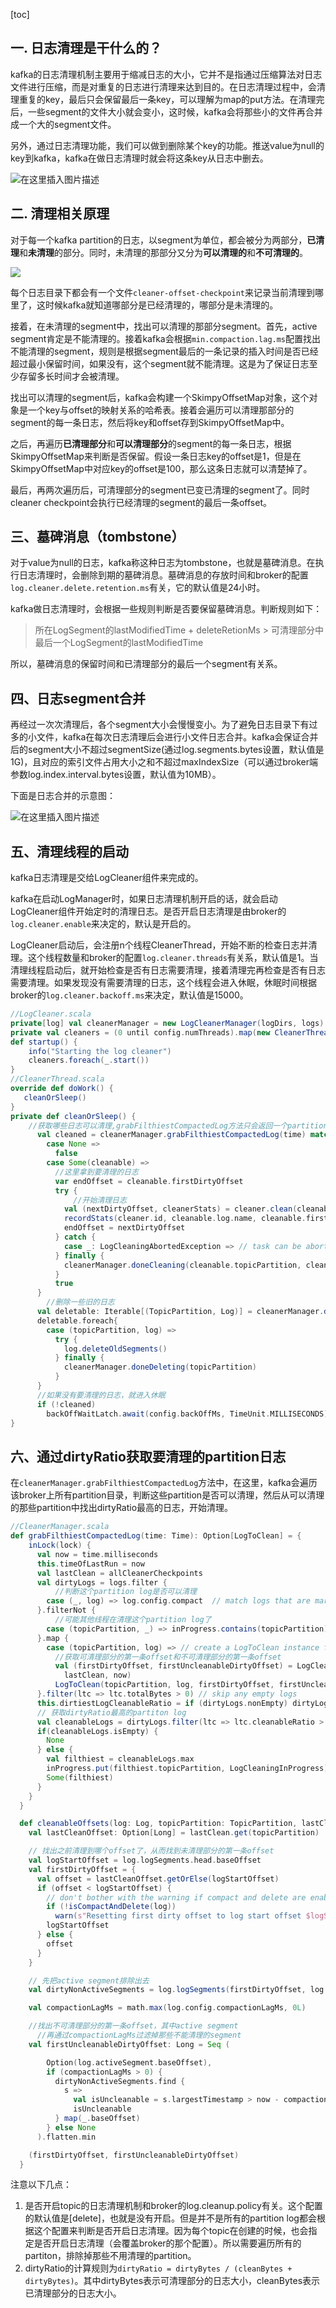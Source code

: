 
[toc]
## 一. 日志清理是干什么的？

kafka的日志清理机制主要用于缩减日志的大小，它并不是指通过压缩算法对日志文件进行压缩，而是对重复的日志进行清理来达到目的。在日志清理过程中，会清理重复的key，最后只会保留最后一条key，可以理解为map的put方法。在清理完后，一些segment的文件大小就会变小，这时候，kafka会将那些小的文件再合并成一个大的segment文件。

另外，通过日志清理功能，我们可以做到删除某个key的功能。推送value为null的key到kafka，kafka在做日志清理时就会将这条key从日志中删去。

![在这里插入图片描述](https://img-blog.csdn.net/20180920205417111?watermark/2/text/aHR0cHM6Ly9ibG9nLmNzZG4ubmV0L3UwMTMzMzIxMjQ=/font/5a6L5L2T/fontsize/400/fill/I0JBQkFCMA==/dissolve/70)

## 二. 清理相关原理  

对于每一个kafka partition的日志，以segment为单位，都会被分为两部分，**已清理**和**未清理**的部分。同时，未清理的那部分又分为**可以清理的**和**不可清理的**。

![](http://on-img.com/chart_image/5ba233ede4b0d4d65c0e73e4.png?_=1537356964922)

每个日志目录下都会有一个文件`cleaner-offset-checkpoint`来记录当前清理到哪里了，这时候kafka就知道哪部分是已经清理的，哪部分是未清理的。

接着，在未清理的segment中，找出可以清理的那部分segment。首先，active segment肯定是不能清理的。接着kafka会根据`min.compaction.lag.ms`配置找出不能清理的segment，规则是根据segment最后的一条记录的插入时间是否已经超过最小保留时间，如果没有，这个segment就不能清理。这是为了保证日志至少存留多长时间才会被清理。

找出可以清理的segment后，kafka会构建一个SkimpyOffsetMap对象，这个对象是一个key与offset的映射关系的哈希表。接着会遍历可以清理那部分的segment的每一条日志，然后将key和offset存到SkimpyOffsetMap中。

之后，再遍历**已清理部分**和**可以清理部分**的segment的每一条日志，根据SkimpyOffsetMap来判断是否保留。假设一条日志key的offset是1，但是在SkimpyOffsetMap中对应key的offset是100，那么这条日志就可以清楚掉了。

最后，再两次遍历后，可清理部分的segment已变已清理的segment了。同时cleaner checkpoint会执行已经清理的segment的最后一条offset。

## 三、墓碑消息（tombstone）

对于value为null的日志，kafka称这种日志为tombstone，也就是墓碑消息。在执行日志清理时，会删除到期的墓碑消息。墓碑消息的存放时间和broker的配置`log.cleaner.delete.retention.ms`有关，它的默认值是24小时。

kafka做日志清理时，会根据一些规则判断是否要保留墓碑消息。判断规则如下：

> 所在LogSegment的lastModifiedTime + deleteRetionMs > 可清理部分中最后一个LogSegment的lastModifiedTime

所以，墓碑消息的保留时间和已清理部分的最后一个segment有关系。

## 四、日志segment合并  

再经过一次次清理后，各个segment大小会慢慢变小。为了避免日志目录下有过多的小文件，kafka在每次日志清理后会进行小文件日志合并。kafka会保证合并后的segment大小不超过segmentSize(通过log.segments.bytes设置，默认值是1G)，且对应的索引文件占用大小之和不超过maxIndexSize（可以通过broker端参数log.index.interval.bytes设置，默认值为10MB）。

下面是日志合并的示意图：

![在这里插入图片描述](https://img-blog.csdn.net/20180920205433628?watermark/2/text/aHR0cHM6Ly9ibG9nLmNzZG4ubmV0L3UwMTMzMzIxMjQ=/font/5a6L5L2T/fontsize/400/fill/I0JBQkFCMA==/dissolve/70)

## 五、清理线程的启动

kafka日志清理是交给LogCleaner组件来完成的。

kafka在启动LogManager时，如果日志清理机制开启的话，就会启动LogCleaner组件开始定时的清理日志。是否开启日志清理是由broker的`log.cleaner.enable`来决定的，默认是开启的。

LogCleaner启动后，会注册n个线程CleanerThread，开始不断的检查日志并清理。这个线程数量和broker的配置`log.cleaner.threads`有关系，默认值是1。当清理线程启动后，就开始检查是否有日志需要清理，接着清理完再检查是否有日志需要清理。如果发现没有需要清理的日志，这个线程会进入休眠，休眠时间根据broker的`log.cleaner.backoff.ms`来决定，默认值是15000。

```scala
//LogCleaner.scala
private[log] val cleanerManager = new LogCleanerManager(logDirs, logs)
private val cleaners = (0 until config.numThreads).map(new CleanerThread(_))
def startup() {
    info("Starting the log cleaner")
    cleaners.foreach(_.start())
}
//CleanerThread.scala
override def doWork() {
   cleanOrSleep()
}
private def cleanOrSleep() {
    //获取哪些日志可以清理,grabFilthiestCompactedLog方法只会返回一个partition的日志
      val cleaned = cleanerManager.grabFilthiestCompactedLog(time) match {
        case None =>
          false
        case Some(cleanable) =>
          //这里拿到要清理的日志
          var endOffset = cleanable.firstDirtyOffset
          try {
              //开始清理日志
            val (nextDirtyOffset, cleanerStats) = cleaner.clean(cleanable)
            recordStats(cleaner.id, cleanable.log.name, cleanable.firstDirtyOffset, endOffset, cleanerStats)
            endOffset = nextDirtyOffset
          } catch {
            case _: LogCleaningAbortedException => // task can be aborted, let it go.
          } finally {
            cleanerManager.doneCleaning(cleanable.topicPartition, cleanable.log.dir.getParentFile, endOffset)
          }
          true
      }
    	//删除一些旧的日志
      val deletable: Iterable[(TopicPartition, Log)] = cleanerManager.deletableLogs()
      deletable.foreach{
        case (topicPartition, log) =>
          try {
            log.deleteOldSegments()
          } finally {
            cleanerManager.doneDeleting(topicPartition)
          }
      }
      //如果没有要清理的日志，就进入休眠
      if (!cleaned)
        backOffWaitLatch.await(config.backOffMs, TimeUnit.MILLISECONDS)
}
```

## 六、通过dirtyRatio获取要清理的partition日志

在`cleanerManager.grabFilthiestCompactedLog`方法中，在这里，kafka会遍历该broker上所有partition目录，判断这些partition是否可以清理，然后从可以清理的那些partition中找出dirtyRatio最高的日志，开始清理。

```scala
//CleanerManager.scala
def grabFilthiestCompactedLog(time: Time): Option[LogToClean] = {
    inLock(lock) {
      val now = time.milliseconds
      this.timeOfLastRun = now
      val lastClean = allCleanerCheckpoints
      val dirtyLogs = logs.filter {
          //判断这个partition log是否可以清理
        case (_, log) => log.config.compact  // match logs that are marked as compacted
      }.filterNot {
          //可能其他线程在清理这个partition log了
        case (topicPartition, _) => inProgress.contains(topicPartition) // skip any logs already in-progress
      }.map {
        case (topicPartition, log) => // create a LogToClean instance for each
          //获取可清理部分的第一条offset和不可清理部分的第一条offset
          val (firstDirtyOffset, firstUncleanableDirtyOffset) = LogCleanerManager.cleanableOffsets(log, topicPartition,
            lastClean, now)
          LogToClean(topicPartition, log, firstDirtyOffset, firstUncleanableDirtyOffset)
      }.filter(ltc => ltc.totalBytes > 0) // skip any empty logs
      this.dirtiestLogCleanableRatio = if (dirtyLogs.nonEmpty) dirtyLogs.max.cleanableRatio else 0
      // 获取dirtyRatio最高的partiton log
      val cleanableLogs = dirtyLogs.filter(ltc => ltc.cleanableRatio > ltc.log.config.minCleanableRatio)
      if(cleanableLogs.isEmpty) {
        None
      } else {
        val filthiest = cleanableLogs.max
        inProgress.put(filthiest.topicPartition, LogCleaningInProgress)
        Some(filthiest)
      }
    }
  }

  def cleanableOffsets(log: Log, topicPartition: TopicPartition, lastClean: immutable.Map[TopicPartition, Long], now: Long): (Long, Long) = {
    val lastCleanOffset: Option[Long] = lastClean.get(topicPartition)

    // 找出之前清理到哪个offset了，从而找到未清理部分的第一条offset
    val logStartOffset = log.logSegments.head.baseOffset
    val firstDirtyOffset = {
      val offset = lastCleanOffset.getOrElse(logStartOffset)
      if (offset < logStartOffset) {
        // don't bother with the warning if compact and delete are enabled.
        if (!isCompactAndDelete(log))
          warn(s"Resetting first dirty offset to log start offset $logStartOffset since the checkpointed offset $offset is invalid.")
        logStartOffset
      } else {
        offset
      }
    }

    // 先把active segment排除出去
    val dirtyNonActiveSegments = log.logSegments(firstDirtyOffset, log.activeSegment.baseOffset)

    val compactionLagMs = math.max(log.config.compactionLagMs, 0L)

    //找出不可清理部分的第一条offset，其中active segment
      //再通过compactionLagMs过滤掉那些不能清理的segment
    val firstUncleanableDirtyOffset: Long = Seq (

        Option(log.activeSegment.baseOffset),
        if (compactionLagMs > 0) {
          dirtyNonActiveSegments.find {
            s =>
              val isUncleanable = s.largestTimestamp > now - compactionLagMs
              isUncleanable
          } map(_.baseOffset)
        } else None
      ).flatten.min

    (firstDirtyOffset, firstUncleanableDirtyOffset)
  }
```

注意以下几点：

1. 是否开启topic的日志清理机制和broker的log.cleanup.policy有关。这个配置的默认值是[delete]，也就是没有开启。但是并不是所有的partition log都会根据这个配置来判断是否开启日志清理。因为每个topic在创建的时候，也会指定是否开启日志清理（会覆盖broker的那个配置）。所以需要遍历所有的partiton，排除掉那些不用清理的partition。
2. dirtyRatio的计算规则为`dirtyRatio = dirtyBytes / (cleanBytes + dirtyBytes)`。其中dirtyBytes表示可清理部分的日志大小，cleanBytes表示已清理部分的日志大小。


